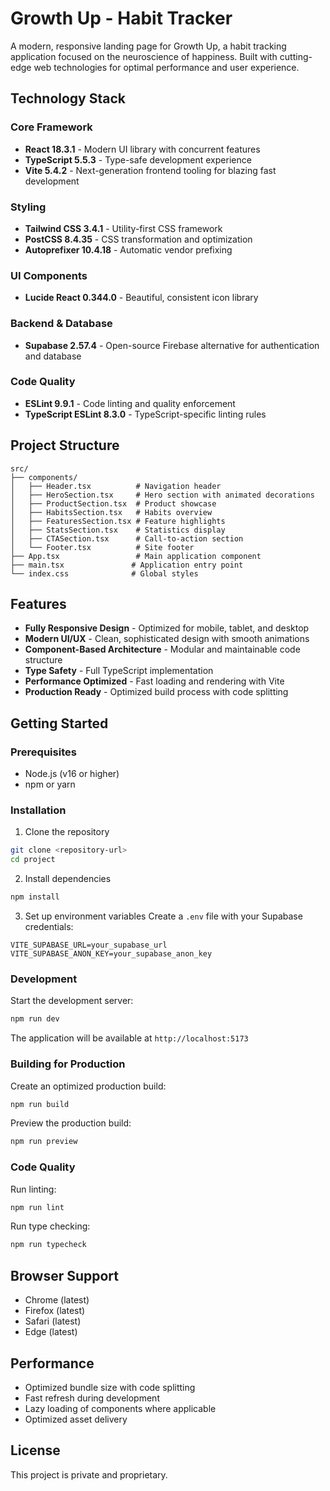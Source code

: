 # Growth Up - Habit Tracker

A modern, responsive landing page for Growth Up, a habit tracking application focused on the neuroscience of happiness. Built with cutting-edge web technologies for optimal performance and user experience.

## Technology Stack

### Core Framework
- **React 18.3.1** - Modern UI library with concurrent features
- **TypeScript 5.5.3** - Type-safe development experience
- **Vite 5.4.2** - Next-generation frontend tooling for blazing fast development

### Styling
- **Tailwind CSS 3.4.1** - Utility-first CSS framework
- **PostCSS 8.4.35** - CSS transformation and optimization
- **Autoprefixer 10.4.18** - Automatic vendor prefixing

### UI Components
- **Lucide React 0.344.0** - Beautiful, consistent icon library

### Backend & Database
- **Supabase 2.57.4** - Open-source Firebase alternative for authentication and database

### Code Quality
- **ESLint 9.9.1** - Code linting and quality enforcement
- **TypeScript ESLint 8.3.0** - TypeScript-specific linting rules

## Project Structure

```
src/
├── components/
│   ├── Header.tsx          # Navigation header
│   ├── HeroSection.tsx     # Hero section with animated decorations
│   ├── ProductSection.tsx  # Product showcase
│   ├── HabitsSection.tsx   # Habits overview
│   ├── FeaturesSection.tsx # Feature highlights
│   ├── StatsSection.tsx    # Statistics display
│   ├── CTASection.tsx      # Call-to-action section
│   └── Footer.tsx          # Site footer
├── App.tsx                 # Main application component
├── main.tsx               # Application entry point
└── index.css              # Global styles
```

## Features

- **Fully Responsive Design** - Optimized for mobile, tablet, and desktop
- **Modern UI/UX** - Clean, sophisticated design with smooth animations
- **Component-Based Architecture** - Modular and maintainable code structure
- **Type Safety** - Full TypeScript implementation
- **Performance Optimized** - Fast loading and rendering with Vite
- **Production Ready** - Optimized build process with code splitting

## Getting Started

### Prerequisites

- Node.js (v16 or higher)
- npm or yarn

### Installation

1. Clone the repository
```bash
git clone <repository-url>
cd project
```

2. Install dependencies
```bash
npm install
```

3. Set up environment variables
Create a `.env` file with your Supabase credentials:
```env
VITE_SUPABASE_URL=your_supabase_url
VITE_SUPABASE_ANON_KEY=your_supabase_anon_key
```

### Development

Start the development server:
```bash
npm run dev
```

The application will be available at `http://localhost:5173`

### Building for Production

Create an optimized production build:
```bash
npm run build
```

Preview the production build:
```bash
npm run preview
```

### Code Quality

Run linting:
```bash
npm run lint
```

Run type checking:
```bash
npm run typecheck
```

## Browser Support

- Chrome (latest)
- Firefox (latest)
- Safari (latest)
- Edge (latest)

## Performance

- Optimized bundle size with code splitting
- Fast refresh during development
- Lazy loading of components where applicable
- Optimized asset delivery

## License

This project is private and proprietary.
